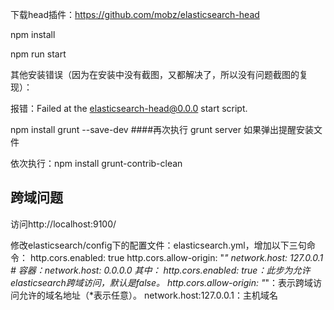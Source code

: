 下载head插件：https://github.com/mobz/elasticsearch-head

npm install 


npm run start

其他安装错误（因为在安装中没有截图，又都解决了，所以没有问题截图的复现）：

报错：Failed at the elasticsearch-head@0.0.0 start script.

npm install grunt --save-dev
####再次执行
grunt server
如果弹出提醒安装文件

依次执行：npm install grunt-contrib-clean

## 跨域问题
访问http://localhost:9100/

修改elasticsearch/config下的配置文件：elasticsearch.yml，增加以下三句命令：
http.cors.enabled: true
http.cors.allow-origin: "*"
network.host: 127.0.0.1 # 容器：network.host: 0.0.0.0
其中：
http.cors.enabled: true：此步为允许elasticsearch跨域访问，默认是false。
http.cors.allow-origin: "*"：表示跨域访问允许的域名地址（*表示任意）。
network.host:127.0.0.1：主机域名